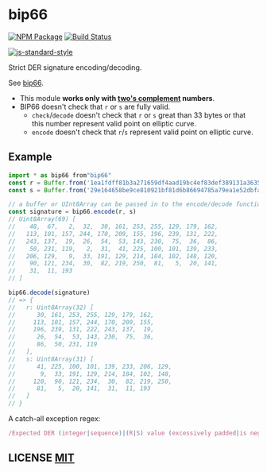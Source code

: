 # bip66

[![NPM Package](https://img.shields.io/npm/v/bip66.svg?style=flat-square)](https://www.npmjs.org/package/bip66)
[![Build Status](https://img.shields.io/travis/bitcoinjs/bip66.svg?branch=master&style=flat-square)](https://travis-ci.org/bitcoinjs/bip66)

[![js-standard-style](https://cdn.rawgit.com/feross/standard/master/badge.svg)](https://github.com/feross/standard)

Strict DER signature encoding/decoding.

See [bip66](https://github.com/bitcoin/bips/blob/master/bip-0066.mediawiki).

- This module **works only with [two's complement](https://en.wikipedia.org/wiki/Two's_complement) numbers**.
- BIP66 doesn't check that `r` or `s` are fully valid.
  - `check`/`decode` doesn't check that `r` or `s` great than 33 bytes or that this number represent valid point on elliptic curve.
  - `encode` doesn't check that `r`/`s` represent valid point on elliptic curve.

## Example

``` javascript
import * as bip66 from"bip66"
const r = Buffer.from('1ea1fdff81b3a271659df4aad19bc4ef83def389131a36358fe64b245632e777', 'hex')
const s = Buffer.from('29e164658be9ce810921bf81d6b86694785a79ea1e52dbfa5105148d1f0bc1', 'hex')

// a buffer or UInt8Array can be passed in to the encode/decode functions
const signature = bip66.encode(r, s)
// Uint8Array(69) [
//    48,  67,   2,  32,  30, 161, 253, 255, 129, 179, 162,
//   113, 101, 157, 244, 170, 209, 155, 196, 239, 131, 222,
//   243, 137,  19,  26,  54,  53, 143, 230,  75,  36,  86,
//    50, 231, 119,   2,  31,  41, 225, 100, 101, 139, 233,
//   206, 129,   9,  33, 191, 129, 214, 184, 102, 148, 120,
//    90, 121, 234,  30,  82, 219, 250,  81,   5,  20, 141,
//    31,  11, 193
// ]

bip66.decode(signature)
// => {
//   r: Uint8Array(32) [
//      30, 161, 253, 255, 129, 179, 162,
//     113, 101, 157, 244, 170, 209, 155,
//     196, 239, 131, 222, 243, 137,  19,
//      26,  54,  53, 143, 230,  75,  36,
//      86,  50, 231, 119
//   ],
//   s: Uint8Array(31) [
//      41, 225, 100, 101, 139, 233, 206, 129,
//       9,  33, 191, 129, 214, 184, 102, 148,
//     120,  90, 121, 234,  30,  82, 219, 250,
//      81,   5,  20, 141,  31,  11, 193
//   ]
// }
```

A catch-all exception regex:
``` javascript
/Expected DER (integer|sequence)|(R|S) value (excessively padded|is negative)|(R|S|DER sequence) length is (zero|too short|too long|invalid)/
```

## LICENSE [MIT](LICENSE)
